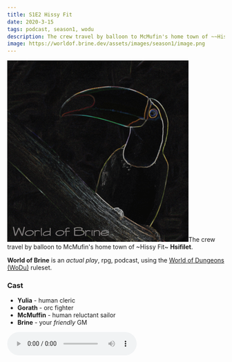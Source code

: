 ```yaml
---
title: S1E2 Hissy Fit
date: 2020-3-15
tags: podcast, season1, wodu
description: The crew travel by balloon to McMufin's home town of ~~Hissy Fit~~ **Hsifilet**.
image: https://worldof.brine.dev/assets/images/season1/image.png
---
```


![thumb](assets/images/season1/image.png)The crew travel by balloon to McMufin's home town of ~Hissy Fit~ **Hsifilet**.

**World of Brine** is an _actual play_, rpg, podcast, using the [World of Dungeons (WoDu)](http://www.onesevendesign.com/dw/world_of_dungeons_1979.pdf) ruleset.

<break>

### Cast
- **Yulia** - human cleric
- **Gorath** - orc fighter
- **McMuffin** - human reluctant sailor
- **Brine** - your _friendly_ GM

<audio controls src="https://archive.org/download/s1e9-cloud_city/s1e2-hissy_fit.mp3"></audio>